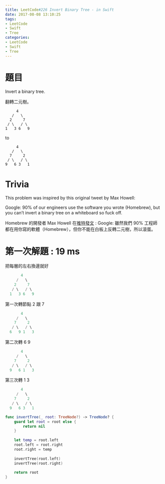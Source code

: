 ```yaml
---
title: LeetCode#226 Invert Binary Tree - in Swift
date: 2017-08-08 13:10:25
tags:
- LeetCode
- Swift
- Tree
categories: 
- LeetCode
- Swift
- Tree
---
```



# 題目

Invert a binary tree.

翻轉二元樹。

```
     4
   /   \
  2     7
 / \   / \
1   3 6   9
```

to

```
     4
   /   \
  7     2
 / \   / \
9   6 3   1
```

# Trivia

This problem was inspired by this original tweet by Max Howell:

Google: 90% of our engineers use the software you wrote (Homebrew), but you can’t invert a binary tree on a whiteboard so fuck off.

Homebrew 的開發者 Max Howell 在[推特發文](https://twitter.com/mxcl/status/608682016205344768) :
Google: 雖然我們 90% 工程師都在用你寫的軟體（Homebrew），但你不能在白板上反轉二元樹，所以滾蛋。



# 第一次解題 : 19 ms

把每層的左右換邊就好
``` swift
       4
     /   \
    2     7
   / \   / \
  1   3 6   9
```

第一次轉節點 2 跟 7

``` swift
       4
     /   \
    7     2
   / \   / \
  6   9 1   3
```

第二次轉 6 9

``` swift
       4
     /   \
    7     2
   / \   / \
  9   6 1   3
```

第三次轉 1 3

``` swift
       4
     /   \
    7     2
   / \   / \
  9   6 3   1
```

``` swift
func invertTree(_ root: TreeNode?) -> TreeNode? {
    guard let root = root else {
        return nil
    }
    
    let temp = root.left
    root.left = root.right
    root.right = temp
    
    invertTree(root.left)
    invertTree(root.right)
    
    return root
}
```









